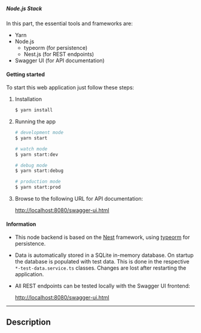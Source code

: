##### Node.js Stack

In this part, the essential tools and frameworks are:

* Yarn
* Node.js
    * typeorm (for persistence)
    * Nest.js (for REST endpoints)
* Swagger UI (for API documentation)


#### Getting started

To start this web application just follow these steps:

1. Installation

    ```bash
    $ yarn install
    ```

2. Running the app 

    ```bash
    # development mode
    $ yarn start
    
    # watch mode
    $ yarn start:dev
    
    # debug mode
    $ yarn start:debug
    
    # production mode
    $ yarn start:prod
    ```

3. Browse to the following URL for API documentation:

    [http://localhost:8080/swagger-ui.html](http://localhost:8080/swagger-ui.html)

#### Information

* This node backend is based on the [Nest](https://github.com/nestjs/nest) framework, using 
[typeorm](https://typeorm.io/) for persistence. 
* Data is automatically stored in a SQLite in-memory database. On startup the database is populated with test data.
This is done in the respective <code>*-test-data.service.ts</code> classes. Changes are lost after restarting the 
application.
* All REST endpoints can be tested locally with the Swagger UI frontend:

    [http://localhost:8080/swagger-ui.html](http://localhost:8080/swagger-ui.html)
    
---

## Description


